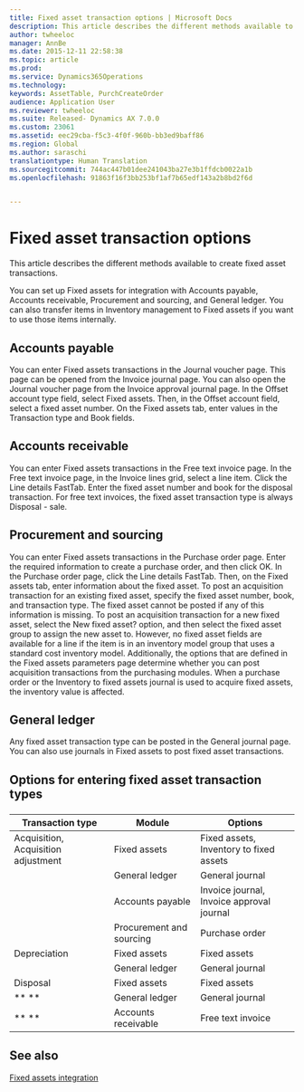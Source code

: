 ```yaml
---
title: Fixed asset transaction options | Microsoft Docs
description: This article describes the different methods available to create fixed asset transactions.
author: twheeloc
manager: AnnBe
ms.date: 2015-12-11 22:58:38
ms.topic: article
ms.prod: 
ms.service: Dynamics365Operations
ms.technology: 
keywords: AssetTable, PurchCreateOrder
audience: Application User
ms.reviewer: twheeloc
ms.suite: Released- Dynamics AX 7.0.0
ms.custom: 23061
ms.assetid: eec29cba-f5c3-4f0f-960b-bb3ed9baff86
ms.region: Global
ms.author: saraschi
translationtype: Human Translation
ms.sourcegitcommit: 744ac447b01dee241043ba27e3b1ffdcb0022a1b
ms.openlocfilehash: 91863f16f3bb253bf1af7b65edf143a2b8bd2f6d


---
```


# <a name="fixed-asset-transaction-options"></a>Fixed asset transaction options

This article describes the different methods available to create fixed asset transactions.

You can set up Fixed assets for integration with Accounts payable, Accounts receivable, Procurement and sourcing, and General ledger. You can also transfer items in Inventory management to Fixed assets if you want to use those items internally.

## <a name="accounts-payable"></a>Accounts payable
You can enter Fixed assets transactions in the Journal voucher page. This page can be opened from the Invoice journal page. You can also open the Journal voucher page from the Invoice approval journal page. In the Offset account type field, select Fixed assets. Then, in the Offset account field, select a fixed asset number. On the Fixed assets tab, enter values in the Transaction type and Book fields.

## <a name="accounts-receivable"></a>Accounts receivable
You can enter Fixed assets transactions in the Free text invoice page.  In the Free text invoice page, in the Invoice lines grid, select a line item. Click the Line details FastTab. Enter the fixed asset number and book for the disposal transaction. For free text invoices, the fixed asset transaction type is always Disposal - sale.

## <a name="procurement-and-sourcing"></a>Procurement and sourcing
You can enter Fixed assets transactions in the Purchase order page. Enter the required information to create a purchase order, and then click OK. In the Purchase order page, click the Line details FastTab. Then, on the Fixed assets tab, enter information about the fixed asset. To post an acquisition transaction for an existing fixed asset, specify the fixed asset number, book, and transaction type. The fixed asset cannot be posted if any of this information is missing. To post an acquisition transaction for a new fixed asset, select the New fixed asset? option, and then select the fixed asset group to assign the new asset to. However, no fixed asset fields are available for a line if the item is in an inventory model group that uses a standard cost inventory model. Additionally, the options that are defined in the Fixed assets parameters page determine whether you can post acquisition transactions from the purchasing modules. When a purchase order or the Inventory to fixed assets journal is used to acquire fixed assets, the inventory value is affected.

## <a name="general-ledger"></a>General ledger
Any fixed asset transaction type can be posted in the General journal page. You can also use journals in Fixed assets to post fixed asset transactions.

## <a name="options-for-entering-fixed-asset-transaction-types"></a>Options for entering fixed asset transaction types
### 

| Transaction type                    | Module                   | Options                                   |
|-------------------------------------|--------------------------|-------------------------------------------|
| Acquisition, Acquisition adjustment | Fixed assets             | Fixed assets, Inventory to fixed assets   |
|                                     | General ledger           | General journal                           |
|                                     | Accounts payable         | Invoice journal, Invoice approval journal |
|                                     | Procurement and sourcing | Purchase order                            |
| Depreciation                        | Fixed assets             | Fixed assets                              |
|                                     | General ledger           | General journal                           |
| Disposal                            | Fixed assets             | Fixed assets                              |
| ** **                               | General ledger           | General journal                           |
| ** **                               | Accounts receivable      | Free text invoice                         |



<a name="see-also"></a>See also
--------

[Fixed assets integration](https://docs.microsoft.com/en-us/dynamics365/operations/financials/fixed-assets/fixed-assets-integration)




<!--HONumber=Feb17_HO3-->


